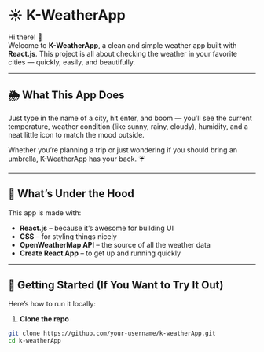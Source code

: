 # ☀️ K-WeatherApp

Hi there! 👋  
Welcome to **K-WeatherApp**, a clean and simple weather app built with **React.js**. This project is all about checking the weather in your favorite cities — quickly, easily, and beautifully.

---

## 🌦️ What This App Does

Just type in the name of a city, hit enter, and boom — you’ll see the current temperature, weather condition (like sunny, rainy, cloudy), humidity, and a neat little icon to match the mood outside.

Whether you’re planning a trip or just wondering if you should bring an umbrella, K-WeatherApp has your back. ☔

---

## 🧰 What’s Under the Hood

This app is made with:

- **React.js** – because it’s awesome for building UI
- **CSS** – for styling things nicely
- **OpenWeatherMap API** – the source of all the weather data
- **Create React App** – to get up and running quickly

---

## 🚀 Getting Started (If You Want to Try It Out)

Here’s how to run it locally:

1. **Clone the repo**

```bash
git clone https://github.com/your-username/k-weatherApp.git
cd k-weatherApp
